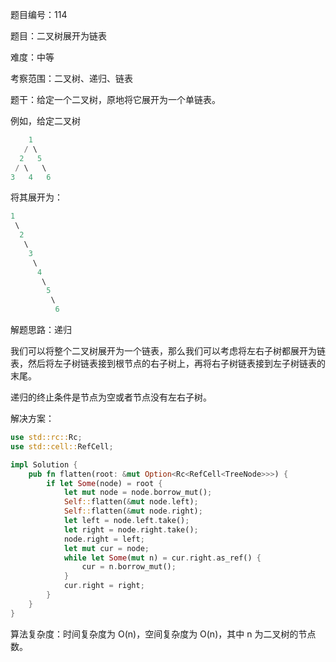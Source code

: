 题目编号：114

题目：二叉树展开为链表

难度：中等

考察范围：二叉树、递归、链表

题干：给定一个二叉树，原地将它展开为一个单链表。

例如，给定二叉树

```rust
    1
   / \
  2   5
 / \   \
3   4   6
```

将其展开为：

```rust
1
 \
  2
   \
    3
     \
      4
       \
        5
         \
          6
```

解题思路：递归

我们可以将整个二叉树展开为一个链表，那么我们可以考虑将左右子树都展开为链表，然后将左子树链表接到根节点的右子树上，再将右子树链表接到左子树链表的末尾。

递归的终止条件是节点为空或者节点没有左右子树。

解决方案：

```rust
use std::rc::Rc;
use std::cell::RefCell;

impl Solution {
    pub fn flatten(root: &mut Option<Rc<RefCell<TreeNode>>>) {
        if let Some(node) = root {
            let mut node = node.borrow_mut();
            Self::flatten(&mut node.left);
            Self::flatten(&mut node.right);
            let left = node.left.take();
            let right = node.right.take();
            node.right = left;
            let mut cur = node;
            while let Some(mut n) = cur.right.as_ref() {
                cur = n.borrow_mut();
            }
            cur.right = right;
        }
    }
}
```

算法复杂度：时间复杂度为 O(n)，空间复杂度为 O(n)，其中 n 为二叉树的节点数。